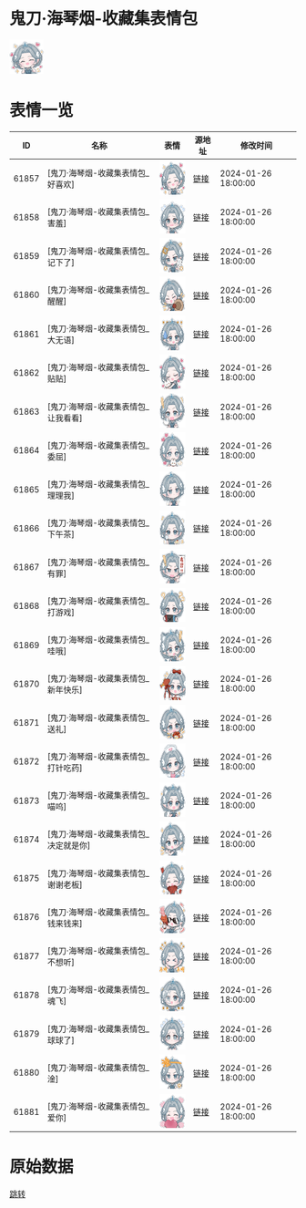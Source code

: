 # 鬼刀·海琴烟-收藏集表情包

<img src="./cover.png" height="60" alt="cover" />

# 表情一览

|ID|名称|表情|源地址|修改时间|
|----|----|----|----|----|
|61857|[鬼刀·海琴烟-收藏集表情包_好喜欢]|<img src="./pic/061857_%5B鬼刀·海琴烟-收藏集表情包_好喜欢%5D.png" height="60" alt="好喜欢"/>|[链接](https://i0.hdslb.com/bfs/garb/3e30119d3d6a21f1b10e6a188ff63bed2cc8f68c.png)|2024-01-26 18:00:00|
|61858|[鬼刀·海琴烟-收藏集表情包_害羞]|<img src="./pic/061858_%5B鬼刀·海琴烟-收藏集表情包_害羞%5D.png" height="60" alt="害羞"/>|[链接](https://i0.hdslb.com/bfs/garb/406506e626c9ff5517aae887c02386893ff345c9.png)|2024-01-26 18:00:00|
|61859|[鬼刀·海琴烟-收藏集表情包_记下了]|<img src="./pic/061859_%5B鬼刀·海琴烟-收藏集表情包_记下了%5D.png" height="60" alt="记下了"/>|[链接](https://i0.hdslb.com/bfs/garb/a5a224433b5d3a6a5bc61e405fa48e7d08a01848.png)|2024-01-26 18:00:00|
|61860|[鬼刀·海琴烟-收藏集表情包_醒醒]|<img src="./pic/061860_%5B鬼刀·海琴烟-收藏集表情包_醒醒%5D.png" height="60" alt="醒醒"/>|[链接](https://i0.hdslb.com/bfs/garb/375a4976847df38499fa06fbd40e07e87b3143f4.png)|2024-01-26 18:00:00|
|61861|[鬼刀·海琴烟-收藏集表情包_大无语]|<img src="./pic/061861_%5B鬼刀·海琴烟-收藏集表情包_大无语%5D.png" height="60" alt="大无语"/>|[链接](https://i0.hdslb.com/bfs/garb/c6c7edccd7e9beb333eac814576f618f09aab006.png)|2024-01-26 18:00:00|
|61862|[鬼刀·海琴烟-收藏集表情包_贴贴]|<img src="./pic/061862_%5B鬼刀·海琴烟-收藏集表情包_贴贴%5D.png" height="60" alt="贴贴"/>|[链接](https://i0.hdslb.com/bfs/garb/a722dcf31cfba08c4b613ff27497120ce5e115e9.png)|2024-01-26 18:00:00|
|61863|[鬼刀·海琴烟-收藏集表情包_让我看看]|<img src="./pic/061863_%5B鬼刀·海琴烟-收藏集表情包_让我看看%5D.png" height="60" alt="让我看看"/>|[链接](https://i0.hdslb.com/bfs/garb/a036e33627a1c2af2fa9e21db9773c0608ef18f0.png)|2024-01-26 18:00:00|
|61864|[鬼刀·海琴烟-收藏集表情包_委屈]|<img src="./pic/061864_%5B鬼刀·海琴烟-收藏集表情包_委屈%5D.png" height="60" alt="委屈"/>|[链接](https://i0.hdslb.com/bfs/garb/63bd46d660f956550ce1bc9c9fc7f33b13e1578c.png)|2024-01-26 18:00:00|
|61865|[鬼刀·海琴烟-收藏集表情包_理理我]|<img src="./pic/061865_%5B鬼刀·海琴烟-收藏集表情包_理理我%5D.png" height="60" alt="理理我"/>|[链接](https://i0.hdslb.com/bfs/garb/c1bb9ebc835351c666c86442c875b35c8777b17d.png)|2024-01-26 18:00:00|
|61866|[鬼刀·海琴烟-收藏集表情包_下午茶]|<img src="./pic/061866_%5B鬼刀·海琴烟-收藏集表情包_下午茶%5D.png" height="60" alt="下午茶"/>|[链接](https://i0.hdslb.com/bfs/garb/290e25b0f951e96c733df89ecf778afbe0820d5b.png)|2024-01-26 18:00:00|
|61867|[鬼刀·海琴烟-收藏集表情包_有罪]|<img src="./pic/061867_%5B鬼刀·海琴烟-收藏集表情包_有罪%5D.png" height="60" alt="有罪"/>|[链接](https://i0.hdslb.com/bfs/garb/6ca23f1aea0e7060589616f9e8d8615de66686ca.png)|2024-01-26 18:00:00|
|61868|[鬼刀·海琴烟-收藏集表情包_打游戏]|<img src="./pic/061868_%5B鬼刀·海琴烟-收藏集表情包_打游戏%5D.png" height="60" alt="打游戏"/>|[链接](https://i0.hdslb.com/bfs/garb/5173dfd70ef21a77703f0bc522be1c25144e1413.png)|2024-01-26 18:00:00|
|61869|[鬼刀·海琴烟-收藏集表情包_哇哦]|<img src="./pic/061869_%5B鬼刀·海琴烟-收藏集表情包_哇哦%5D.png" height="60" alt="哇哦"/>|[链接](https://i0.hdslb.com/bfs/garb/e0ce54f651f33f0916e564d7bc747da8fabb455a.png)|2024-01-26 18:00:00|
|61870|[鬼刀·海琴烟-收藏集表情包_新年快乐]|<img src="./pic/061870_%5B鬼刀·海琴烟-收藏集表情包_新年快乐%5D.png" height="60" alt="新年快乐"/>|[链接](https://i0.hdslb.com/bfs/garb/aaba8b67b74f9a4e9791b43f63c5590c092092a7.png)|2024-01-26 18:00:00|
|61871|[鬼刀·海琴烟-收藏集表情包_送礼]|<img src="./pic/061871_%5B鬼刀·海琴烟-收藏集表情包_送礼%5D.png" height="60" alt="送礼"/>|[链接](https://i0.hdslb.com/bfs/garb/58cc78caf366cccbfe9901fd789ef5a2c0c53632.png)|2024-01-26 18:00:00|
|61872|[鬼刀·海琴烟-收藏集表情包_打针吃药]|<img src="./pic/061872_%5B鬼刀·海琴烟-收藏集表情包_打针吃药%5D.png" height="60" alt="打针吃药"/>|[链接](https://i0.hdslb.com/bfs/garb/d5fb7c934af03ce11d6380fa5d9e6205d728b86d.png)|2024-01-26 18:00:00|
|61873|[鬼刀·海琴烟-收藏集表情包_喵呜]|<img src="./pic/061873_%5B鬼刀·海琴烟-收藏集表情包_喵呜%5D.png" height="60" alt="喵呜"/>|[链接](https://i0.hdslb.com/bfs/garb/4e222908c7af27dfd636024e4f45a9fd519d10e0.png)|2024-01-26 18:00:00|
|61874|[鬼刀·海琴烟-收藏集表情包_决定就是你]|<img src="./pic/061874_%5B鬼刀·海琴烟-收藏集表情包_决定就是你%5D.png" height="60" alt="决定就是你"/>|[链接](https://i0.hdslb.com/bfs/garb/8a01211891894de6714e2bdcf3a3247931d3e068.png)|2024-01-26 18:00:00|
|61875|[鬼刀·海琴烟-收藏集表情包_谢谢老板]|<img src="./pic/061875_%5B鬼刀·海琴烟-收藏集表情包_谢谢老板%5D.png" height="60" alt="谢谢老板"/>|[链接](https://i0.hdslb.com/bfs/garb/5034acc5448d3a662164a91b3a83098b3da2008e.png)|2024-01-26 18:00:00|
|61876|[鬼刀·海琴烟-收藏集表情包_钱来钱来]|<img src="./pic/061876_%5B鬼刀·海琴烟-收藏集表情包_钱来钱来%5D.png" height="60" alt="钱来钱来"/>|[链接](https://i0.hdslb.com/bfs/garb/5bd21de547e8f7a0247bb9b0893ec4b9d6159f42.png)|2024-01-26 18:00:00|
|61877|[鬼刀·海琴烟-收藏集表情包_不想听]|<img src="./pic/061877_%5B鬼刀·海琴烟-收藏集表情包_不想听%5D.png" height="60" alt="不想听"/>|[链接](https://i0.hdslb.com/bfs/garb/fe243bc59de45aa32efdda6a8ba1f40565d2ebbe.png)|2024-01-26 18:00:00|
|61878|[鬼刀·海琴烟-收藏集表情包_魂飞]|<img src="./pic/061878_%5B鬼刀·海琴烟-收藏集表情包_魂飞%5D.png" height="60" alt="魂飞"/>|[链接](https://i0.hdslb.com/bfs/garb/0fcd639dc16ca77118cf64dcbfe412d24c7276b2.png)|2024-01-26 18:00:00|
|61879|[鬼刀·海琴烟-收藏集表情包_球球了]|<img src="./pic/061879_%5B鬼刀·海琴烟-收藏集表情包_球球了%5D.png" height="60" alt="球球了"/>|[链接](https://i0.hdslb.com/bfs/garb/3cf000722e1edd7d1d2ff1ed6e86b88862fc55d3.png)|2024-01-26 18:00:00|
|61880|[鬼刀·海琴烟-收藏集表情包_淦]|<img src="./pic/061880_%5B鬼刀·海琴烟-收藏集表情包_淦%5D.png" height="60" alt="淦"/>|[链接](https://i0.hdslb.com/bfs/garb/868764d4ebc9d9ae4fc5f670ad3f73495ac47786.png)|2024-01-26 18:00:00|
|61881|[鬼刀·海琴烟-收藏集表情包_爱你]|<img src="./pic/061881_%5B鬼刀·海琴烟-收藏集表情包_爱你%5D.png" height="60" alt="爱你"/>|[链接](https://i0.hdslb.com/bfs/garb/30296c5680821e6ea99d4db36a5e4c954ce59ff3.png)|2024-01-26 18:00:00|

# 原始数据

[跳转](./raw.json)

